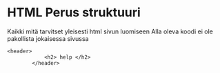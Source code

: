 # HTML Perus struktuuri
Kaikki mitä tarvitset yleisesti html sivun luomiseen
Alla oleva koodi ei ole pakollista jokaisessa sivussa
```
<header> 
			<h2> help </h2>
		</header>
```
